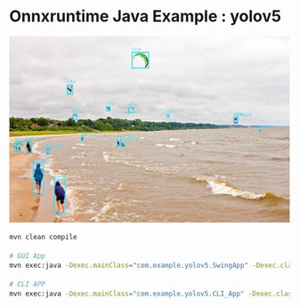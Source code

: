 # Onnxruntime Java Example : yolov5

![](assets/predictions.jpg)

```bash
mvn clean compile

# GUI App
mvn exec:java -Dexec.mainClass="com.example.yolov5.SwingApp" -Dexec.classpathScope=test

# CLI APP
mvn exec:java -Dexec.mainClass="com.example.yolov5.CLI_App" -Dexec.classpathScope=test
```